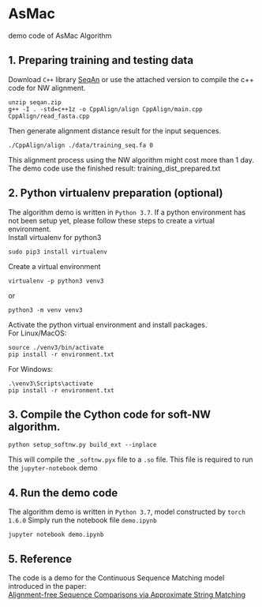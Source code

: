 # AsMac
demo code of AsMac Algorithm
## 1. Preparing training and testing data
Download `C++` library [SeqAn](https://github.com/seqan/seqan) or use the attached version to compile the c++ code for NW alignment.
```
unzip seqan.zip
g++ -I . -std=c++1z -o CppAlign/align CppAlign/main.cpp CppAlign/read_fasta.cpp
```

Then generate alignment distance result for the input sequences.
```
./CppAlign/align ./data/training_seq.fa 0
```
This alignment process using the NW algorithm might cost more than 1 day. The demo code use the finished result: training_dist_prepared.txt

## 2. Python virtualenv preparation (optional)
The algorithm demo is written in `Python 3.7`. If a python environment has not been setup yet, please follow these steps to create a virtual environment.<br />
Install virtualenv for python3
```
sudo pip3 install virtualenv
```
Create a virtual environment
```
virtualenv -p python3 venv3
```
or
```
python3 -m venv venv3
```

Activate the python virtual environment and install packages.<br />
For Linux/MacOS:
```
source ./venv3/bin/activate
pip install -r environment.txt
```
For Windows:
```
.\venv3\Scripts\activate
pip install -r environment.txt
```


## 3. Compile the Cython code for soft-NW algorithm.
```
python setup_softnw.py build_ext --inplace
```
This will compile the `_softnw.pyx` file to a `.so` file. This file is required to run the `jupyter-notebook` demo


## 4. Run the demo code
The algorithm demo is written in `Python 3.7`, model constructed by `torch 1.6.0`
Simply run the notebook file `demo.ipynb`
```
jupyter notebook demo.ipynb
```



## 5. Reference
The code is a demo for the Continuous Sequence Matching model introduced in the paper:<br />
[Alignment-free Sequence Comparisons via Approximate String Matching](https://www.biorxiv.org/content/10.1101/2020.05.24.113852v3)
